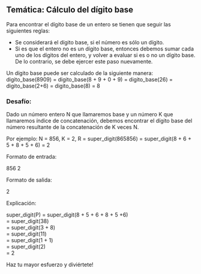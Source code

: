 ## Temática: Cálculo del dígito base

Para encontrar el dígito base de un entero se tienen que seguir las siguientes reglas:

* Se considerará el dígito base, si el número es sólo un dígito.
* Si es que el entero no es un dígito base, entonces debemos sumar cada uno de los dígitos del entero, y volver a evaluar si es o no un dígito base. De lo contrario,
se debe ejercer este paso nuevamente.

Un dígito base puede ser calculado de la siguiente manera:
digito_base(8909) = digito_base(8 + 9 + 0 + 9)
                  = digito_base(26)
                  = digito_base(2+6)
                  = digito_base(8)
                  = 8

### Desafío:

Dado un número entero N que llamaremos base y un número K que llamaremos índice de concatenación, debemos encontrar el dígito base 
del número resultante de la concatenación de K veces N.

Por ejemplo:
N = 856, K = 2, R = super_digit(865856) = super_digit(8 + 6 + 5 + 8 + 5 + 6) = 2

Formato de entrada:

856 2

Formato de salida:

2

Explicación:

super_digit(P) = super_digit(8 + 5 + 6 + 8 + 5 +6)  
               = super_digit(38)  
               = super_digit(3 + 8)  
               = super_digit(11)  
               = super_digit(1 + 1)  
               = super_digit(2)  
               = 2  


Haz tu mayor esfuerzo y diviértete!
